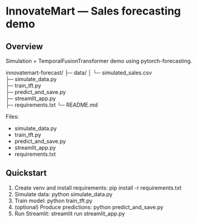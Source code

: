 # InnovateMart — Sales forecasting demo

## Overview
Simulation + TemporalFusionTransformer demo using pytorch-forecasting.

innovatemart-forecast/
├─ data/
│  └─ simulated_sales.csv            
├─ simulate_data.py                  
├─ train_tft.py                      
├─ predict_and_save.py               
├─ streamlit_app.py                  
├─ requirements.txt
└─ README.md

Files:
- simulate_data.py
- train_tft.py
- predict_and_save.py
- streamlit_app.py
- requirements.txt

## Quickstart
1. Create venv and install requirements:
   pip install -r requirements.txt
2. Simulate data:
   python simulate_data.py
3. Train model:
   python train_tft.py
4. (optional) Produce predictions:
   python predict_and_save.py
5. Run Streamlit:
   streamlit run streamlit_app.py


